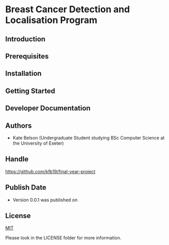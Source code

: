 # Breast Cancer Detection and Localisation Program 

## Introduction


## Prerequisites


## Installation


## Getting Started 


## Developer Documentation


## Authors 

- Kate Belson (Undergraduate Student studying BSc Computer Science at the University of Exeter)

## Handle

https://github.com/kfb19/final-year-project

## Publish Date 

- Version 0.0.1 was published on 

## License
[MIT](https://choosealicense.com/licenses/mit/)

Please look in the LICENSE folder for more information. 

